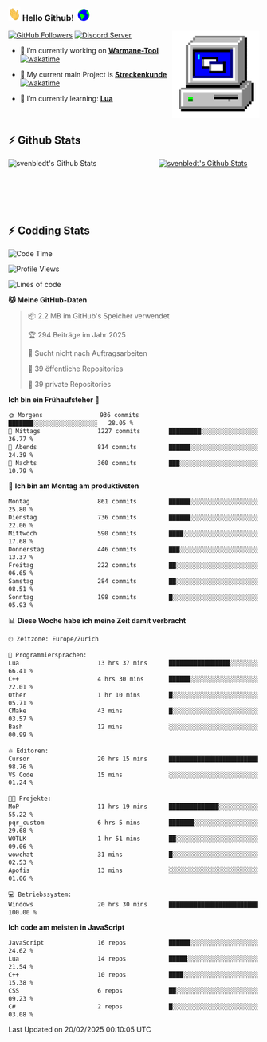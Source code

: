 ### <img src="https://github.com/svenbledt/svenbledt/blob/main/Assets/Hi.gif" height="28" width="24"> **Hello Github!** &nbsp;<img src="https://github.com/svenbledt/svenbledt/blob/main/Assets/Earth.gif" height="24" width="24">
[![GitHub Followers](https://img.shields.io/github/followers/svenbledt?label=Follow&style=flat-squaree&logo=github&labelColor=black&color=black&cacheSeconds=5)](https://github.com/svenbledt)
[![Discord Server](https://img.shields.io/discord/443405445831327754?style=flat-squeree&logo=discord&logoColor=white&label=Trojan%20Rotations%20Server&labelColor=black&color=gray&cacheSeconds=3650)](https://discord.gg/c6GZKjVhxw)
<img align="right" alt="PC GIF" src="https://github.com/svenbledt/svenbledt/blob/main/Assets/PC.gif" width="175" />

<p>

 - 🔭 I’m currently working on **[Warmane-Tool](https://github.com/svenbledt/Warmane-Bot)** [![wakatime](https://wakatime.com/badge/user/eb1cebc0-6a00-4f39-ab37-6770a4331515/project/b1c02622-6489-4920-898c-6e91c5bba727.svg)](https://wakatime.com/badge/user/eb1cebc0-6a00-4f39-ab37-6770a4331515/project/b1c02622-6489-4920-898c-6e91c5bba727)
 - 🔭 My current main Project is **[Streckenkunde](https://github.com/Streckenkunde)** [![wakatime](https://wakatime.com/badge/user/eb1cebc0-6a00-4f39-ab37-6770a4331515/project/8c10f4f0-0d09-4e0e-b526-eec4de9936b6.svg)](https://wakatime.com/badge/user/eb1cebc0-6a00-4f39-ab37-6770a4331515/project/8c10f4f0-0d09-4e0e-b526-eec4de9936b6)

 - 🌱 I’m currently learning: **[Lua](https://www.lua.org/)**
 
</p>

<br>

## :zap: Github Stats

<a href="https://github.com/svenbledt">
  <img align="left" src="https://github-readme-stats.vercel.app/api?username=svenbledt&show_icons=true&title_color=c9d1d9&icon_color=58a6da&text_color=c9d1d9&bg_color=0d1117&hide=issues" alt="svenbledt's Github Stats" width="60%">
 </a>
 <a href="https://github.com/svenbledt">
 <img src="https://github-readme-stats.vercel.app/api/top-langs/?username=svenbledt&show_icons=true&title_color=c9d1d9&icon_color=58a6da&text_color=c9d1d9&bg_color=0d1117" alt="svenbledt's Github Stats" width="35%">
 </a>

<br> <br> <br> <br> 
## :zap: Codding Stats

<!--START_SECTION:waka-->
![Code Time](http://img.shields.io/badge/Code%20Time-477%20hrs%2017%20mins-blue)

![Profile Views](http://img.shields.io/badge/Profilansichten-12-blue)

![Lines of code](https://img.shields.io/badge/Seit%20Hallo%20Welt%20habe%20ich%20geschrieben-29.3%20million%20Codezeilen-blue)

**🐱 Meine GitHub-Daten** 

> 📦 2.2 MB im GitHub's Speicher verwendet 
 > 
> 🏆 294 Beiträge im Jahr 2025
 > 
> 🚫 Sucht nicht nach Auftragsarbeiten
 > 
> 📜 39 öffentliche Repositories 
 > 
> 🔑 39 private Repositories 
 > 
**Ich bin ein Frühaufsteher 🐤** 

```text
🌞 Morgens                936 commits         ███████░░░░░░░░░░░░░░░░░░   28.05 % 
🌆 Mittags                1227 commits        █████████░░░░░░░░░░░░░░░░   36.77 % 
🌃 Abends                 814 commits         ██████░░░░░░░░░░░░░░░░░░░   24.39 % 
🌙 Nachts                 360 commits         ███░░░░░░░░░░░░░░░░░░░░░░   10.79 % 
```
📅 **Ich bin am Montag am produktivsten** 

```text
Montag                   861 commits         ██████░░░░░░░░░░░░░░░░░░░   25.80 % 
Dienstag                 736 commits         ██████░░░░░░░░░░░░░░░░░░░   22.06 % 
Mittwoch                 590 commits         ████░░░░░░░░░░░░░░░░░░░░░   17.68 % 
Donnerstag               446 commits         ███░░░░░░░░░░░░░░░░░░░░░░   13.37 % 
Freitag                  222 commits         ██░░░░░░░░░░░░░░░░░░░░░░░   06.65 % 
Samstag                  284 commits         ██░░░░░░░░░░░░░░░░░░░░░░░   08.51 % 
Sonntag                  198 commits         █░░░░░░░░░░░░░░░░░░░░░░░░   05.93 % 
```


📊 **Diese Woche habe ich meine Zeit damit verbracht** 

```text
🕑︎ Zeitzone: Europe/Zurich

💬 Programmiersprachen: 
Lua                      13 hrs 37 mins      █████████████████░░░░░░░░   66.41 % 
C++                      4 hrs 30 mins       ██████░░░░░░░░░░░░░░░░░░░   22.01 % 
Other                    1 hr 10 mins        █░░░░░░░░░░░░░░░░░░░░░░░░   05.71 % 
CMake                    43 mins             █░░░░░░░░░░░░░░░░░░░░░░░░   03.57 % 
Bash                     12 mins             ░░░░░░░░░░░░░░░░░░░░░░░░░   00.99 % 

🔥 Editoren: 
Cursor                   20 hrs 15 mins      █████████████████████████   98.76 % 
VS Code                  15 mins             ░░░░░░░░░░░░░░░░░░░░░░░░░   01.24 % 

🐱‍💻 Projekte: 
MoP                      11 hrs 19 mins      ██████████████░░░░░░░░░░░   55.22 % 
pqr_custom               6 hrs 5 mins        ███████░░░░░░░░░░░░░░░░░░   29.68 % 
WOTLK                    1 hr 51 mins        ██░░░░░░░░░░░░░░░░░░░░░░░   09.06 % 
wowchat                  31 mins             █░░░░░░░░░░░░░░░░░░░░░░░░   02.53 % 
Apofis                   13 mins             ░░░░░░░░░░░░░░░░░░░░░░░░░   01.06 % 

💻 Betriebssystem: 
Windows                  20 hrs 30 mins      █████████████████████████   100.00 % 
```

**Ich code am meisten in JavaScript** 

```text
JavaScript               16 repos            ██████░░░░░░░░░░░░░░░░░░░   24.62 % 
Lua                      14 repos            █████░░░░░░░░░░░░░░░░░░░░   21.54 % 
C++                      10 repos            ████░░░░░░░░░░░░░░░░░░░░░   15.38 % 
CSS                      6 repos             ██░░░░░░░░░░░░░░░░░░░░░░░   09.23 % 
C#                       2 repos             █░░░░░░░░░░░░░░░░░░░░░░░░   03.08 % 
```




 Last Updated on 20/02/2025 00:10:05 UTC
<!--END_SECTION:waka-->
